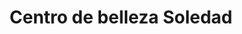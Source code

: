 ---
title: "Centro de belleza Soledad"
url: /estella-lizarra/centro-de-belleza-soledad/
shop: Friseur
---